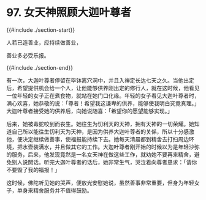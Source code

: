 # 97. 女天神照顾大迦叶尊者
{{#include ./section-start}}

人若已造善业，应持续做善业，

善业多必受乐报。

{{#include ./section-end}}

有一次，大迦叶尊者停留在毕钵离穴洞中，并且入禅定长达七天之久。当他出定后，希望提供机会给一个人，让他能够供养刚出定的修行人，就在这时候，他看见一位年轻的女子正在煮食物，就站在她门口化缘。年轻的女子看见大迦叶尊者时，满心欢喜，她恭敬的说：「尊者！希望我这谦卑的供养，能够使我明白究竟真理。」大迦叶尊者接受她的供养后，向她说随喜：「希望你的愿望能够实现。」

后来，她被毒蛇咬到而丧生。她往生为忉利天的天神，拥有天神的一切荣耀。她知道自己所以能往生忉利天为天神，是因为供养大迦叶尊者的关係，所以十分感激他，便决定继续做善事，使福报能持续下去。她每天清晨都到精舍去打扫周边环境，把水壶装满水，并且做其它的工作。大迦叶尊者刚开始的时候以为是年轻沙弥的服务，后来，他发现竟然是一名女天神在做这些工作，就劝她不要再来精舍，避免别人说閒话。听完大迦叶尊者的话后，她非常生气，哭泣着向尊者恳求：「请你不要毁了我的福报！」

这时候，佛陀听见她的哭声，便放光安慰她说，虽然善事非常重要，但身为年轻女子，单身来精舍服务并不值得鼓励。

